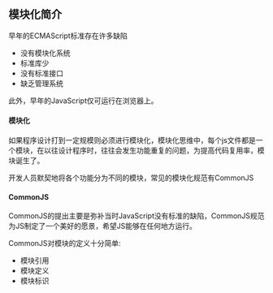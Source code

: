 ## 模块化简介
早年的ECMAScript标准存在许多缺陷
- 没有模块化系统
- 标准库少
- 没有标准接口
- 缺乏管理系统

此外，早年的JavaScript仅可运行在浏览器上。

#### 模块化
如果程序设计打到一定规模则必须进行模块化，模块化思维中，每个js文件都是一个模块，在以往设计程序时，往往会发生功能重复的问题，为提高代码复用率，模块诞生了。

开发人员默契地将各个功能分为不同的模块，常见的模块化规范有CommonJS

#### CommonJS
CommonJS的提出主要是弥补当时JavaScript没有标准的缺陷，CommonJS规范为JS制定了一个美好的愿景，希望JS能够在任何地方运行。

CommonJS对模块的定义十分简单:
- 模块引用
- 模块定义
- 模块标识